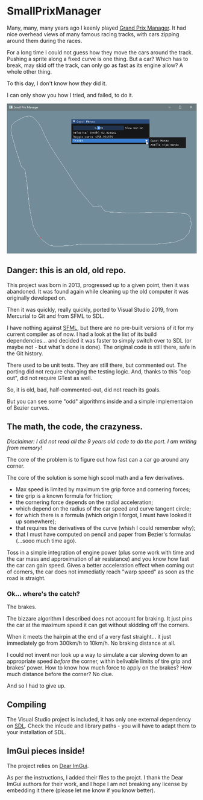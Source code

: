 # SmallPrixManager
Many, many, many years ago I keenly played [Grand Prix Manager](https://en.wikipedia.org/wiki/Grand_Prix_Manager).
It had nice overhead views of many famous racing tracks, with cars zipping around them during the races.

For a long time I could not guess how they move the cars around the track.
Pushing a sprite along a fixed curve is one thing. But a car? Which has to break, may skid off the track, can only go as fast as its engine allow?
A whole other thing.

To this day, I don't know how _they_ did it.

I can only show you how I tried, and failed, to do it.

![Screenshot](https://github.com/stefanos-86/SmallPrixManager/blob/main/ReadmeImage.png "")

## Danger: this is an old, old repo.
This project was born in 2013, progressed up to a given point, then it was abandoned.
It was found again while cleaning up the old computer it was originally developed on.

Then it was quickly, really quickly, ported to Visual Studio 2019, from Mercurial to Git and from SFML to SDL.

I have nothing against [SFML](https://www.sfml-dev.org/), but there are no pre-built versions of it for my current compiler as of now.
I had a look at the list of its build dependencies... and decided it was faster to simply switch over to SDL
(or maybe not - but what's done is done). The original code is still there, safe in the Git history.

There used to be unit tests. They are still there, but commented out. The porting did not require changing the testing 
logic. And, thanks to this "cop out", did not require GTest as well.

So, it is old, bad, half-commented-out, did not reach its goals.

But you can see some "odd" algorithms inside and a simple implementaion of Bezier curves.

## The math, the code, the crazyness.
_Disclaimer: I did not read all the 9 years old code to do the port. I am writing from memory!_

The core of the problem is to figure out how fast can a car go around any corner.

The core of the solution is some high scool math and a few derivatives.
- Max speed is limited by maximum tire grip force and cornering forces;
- tire grip is a known formula for friction;
- the cornering force depends on the radial acceleration;
- which depend on the radius of the car speed and curve tangent circle;
- for which there is a formula (which origin I forgot, I must have looked it up somewhere);
- that requires the derivatives of the curve (whish I could remember why);
- that I must have computed on pencil and paper from Bezier's formulas (...sooo much time ago).

Toss in a simple integration of engine power (plus some work with time and the car mass and approximation of air resistance) and you know
how fast the car can gain speed. Gives a better acceleration effect when coming out of corners, the car does not immediatly reach "warp speed"
as soon as the road is straight.

### Ok... where's the catch?

The brakes.

The bizzare algorithm I described does not account for braking. It just pins the car at the maximum speed it can get without skidding off the corners.

When it meets the hairpin at the end of a very fast straight... it just immediately go from 300km/h to 10km/h. No braking distance at all.

I could not invent nor look up a way to simulate a car slowing down to an appropriate speed _before_ the corner, within belivable limits
of tire grip and brakes' power. How to know how much force to apply on the brakes? How much distance before the corner? No clue.

And so I had to give up.

## Compiling
The Visual Studio project is included, it has only one external dependency on [SDL](https://www.libsdl.org/).
Check the inlcude and library paths - you will have to adapt them to your installation of SDL.

## ImGui pieces inside!
The project relies on [Dear ImGui](https://github.com/ocornut/imgui).

As per the instructions, I added their files to the projct.
I thank the Dear ImGui authors for their work, and I hope I am not breaking any license by embedding it there (please let me know if you know better).
